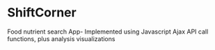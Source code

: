 # ShiftCorner
Food nutrient search App- Implemented using Javascript Ajax API call functions, plus analysis visualizations
